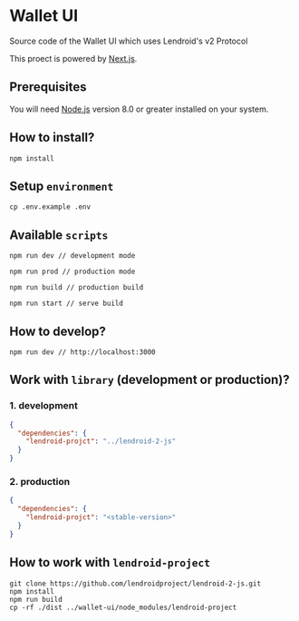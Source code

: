 # Wallet UI

Source code of the Wallet UI which uses Lendroid's v2 Protocol

This proect is powered by [Next.js](https://github.com/zeit/next.js/).

## Prerequisites

You will need [Node.js](https://nodejs.org) version 8.0 or greater installed on your system.

## How to install?

```shell
npm install
```

## Setup `environment`

```shell
cp .env.example .env
```

## Available `scripts`

```shell
npm run dev // development mode

npm run prod // production mode

npm run build // production build

npm run start // serve build
```

## How to develop?

```shell
npm run dev // http://localhost:3000
```

## Work with `library` (development or production)?

### 1. development

```json
{
  "dependencies": {
    "lendroid-projct": "../lendroid-2-js"
  }
}
```

### 2. production

```json
{
  "dependencies": {
    "lendroid-projct": "<stable-version>"
  }
}
```

## How to work with `lendroid-project`

```shell
git clone https://github.com/lendroidproject/lendroid-2-js.git
npm install
npm run build
cp -rf ./dist ../wallet-ui/node_modules/lendroid-project
```
